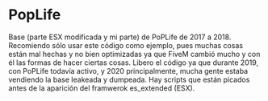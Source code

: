# PopLife
Base (parte ESX modificada y mi parte) de PoPLife de 2017 a 2018. Recomiendo sólo usar este código como ejemplo, pues muchas cosas están mal hechas y no bien optimizadas ya que FiveM cambió mucho y con él las formas de hacer ciertas cosas. Libero el código ya que durante 2019, con PoPLife todavía activo, y 2020 principalmente, mucha gente estaba vendiendo la base leakeada y dumpeada.
Hay scripts que están picados antes de la aparición del framwerok es_extended (ESX).
